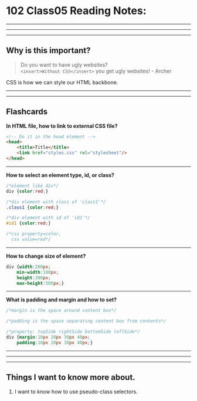 # **102 Class05 Reading Notes:**
___
___
___

## **Why is this important?**
>Do you want to have ugly websites? <br>`<insert>Without CSS</insert>` you get ugly websites! - Archer

CSS is how we can style our HTML backbone.

___
___

## Flashcards

**In HTML file, how to link to external CSS file?**

```html
<!-- Do it in the head element -->
<head>
    <title>Title</title>
    <link href="styles.css" rel="stylesheet"/>
</head>
```

___
**How to select an element type, id, or class?**

```css
/*element like div*/
div {color:red;}

/*div element with class of 'class1'*/
.class1 {color:red;}

/*div element with id of 'id1'*/
#id1 {color:red;}

/*css property=color,
  css value=red*/
```

___

**How to change size of element?**

```css
div {width:200px;
	min-width:100px;
	height:300px;
	max-height:500px;}
```

___
**What is padding and margin and how to set?**

```css
/*margin is the space around content box*/

/*padding is the space separating content box from contents*/

/*property: topSide rightSide bottomSide leftSide*/
div {margin:10px 20px 30px 40px;
	padding:10px 20px 30px 40px;}
```
___
___
___

## Things I want to know more about.

1. I want to know how to use pseudo-class selectors.

